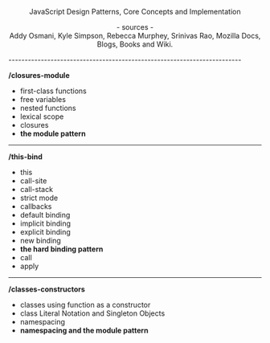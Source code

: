 <p align="center">
    JavaScript Design Patterns, Core Concepts and Implementation
</p>

<p align="center">
- sources -
<br>
Addy Osmani, Kyle Simpson, Rebecca Murphey, Srinivas Rao, 
Mozilla Docs, Blogs, Books and Wiki.
</p>
------------------------------------------------------------------------

**/closures-module**

- first-class functions
- free variables
- nested functions
- lexical scope
- closures
- **the module pattern**

------------------------------------------------------------------------

**/this-bind**

- this
- call-site
- call-stack
- strict mode
- callbacks
- default binding
- implicit binding
- explicit binding
- new binding
- **the hard binding pattern**
- call
- apply

------------------------------------------------------------------------

**/classes-constructors**

- classes using function as a constructor
- class Literal Notation and Singleton Objects
- namespacing
- **namespacing and the module pattern**


 
